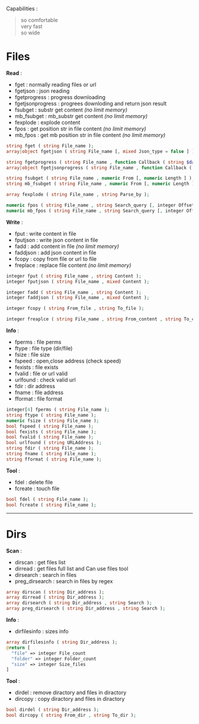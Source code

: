 Capabilities :
> so comfortable<br>
  very fast<br>
  so wide
# Files

**Read** :
* fget : normally reading files or url
* fgetjson : json reading
* fgetprogress : progress downloading
* fgetjsonprogress : progrees downloding and return json result
* fsubget : substr get content _(no limit memory)_
* mb_fsubget : mb_substr get content _(no limit memory)_
* fexplode : explode content
* fpos : get position str in file content _(no limit memory)_
* mb_fpos : get mb position str in file content _(no limit memory)_
```php
string fget ( string File_name );
array|object fgetjson ( string File_name [, mixed Json_type = false ] );

string fgetprogress ( string File_name , function Callback ( string $data ) , integer Offset );
array|object fgetjsonprogress ( string File_name , function Callback ( string $data ) , integer Offset [, mixed Json_type = false ] );

string fsubget ( string File_name , numeric From [, numeric Length ] );
string mb_fsubget ( string File_name , numeric From [, numeric Length ] );

array fexplode ( string File_name , string Parse_by );

numeric fpos ( string File_name , string Search_query [, integer Offset ] );
numeric mb_fpos ( string File_name , string Search_query [, integer Offset ] );
```

**Write** :
* fput : write content in file
* fputjson : write json content in file
* fadd : add content in file _(no limit memory)_
* faddjson : add json content in file
* fcopy : copy from file or url to file
* freplace : replace file content _(no limit memory)_
```php
integer fput ( string File_name , string Content );
integer fputjson ( string File_name , mixed Content );

integer fadd ( string File_name , string Content );
integer faddjson ( string File_name , mixed Content );

integer fcopy ( string From_file , string To_file );

integer freaplce ( string File_name , string From_content , string To_content );
```

**Info** :
* fperms : file perms
* ftype : file type (dir/file)
* fsize : file size
* fspeed : open,close address (check speed)
* fexists : file exists
* fvalid : file or url valid
* urlfound : check valid url
* fdir : dir address
* fname : file address
* fformat : file format
```php
integer[4] fperms ( string File_name );
string ftype ( string File_name );
numeric fsize ( string File_name );
bool fspeed ( string File_name );
bool fexists ( string File_name );
bool fvalid ( string File_name );
bool urlfound ( string URLAddress );
string fdir ( string File_name );
string fname ( string File_name );
string fformat ( string File_name );
```

**Tool** :
* fdel : delete file
* fcreate : touch file
```php
bool fdel ( string File_name );
bool fcreate ( string File_name );
```

---
# Dirs

**Scan** :
* dirscan : get files list
* dirread : get files full list and Can use files tool
* dirsearch : search in files
* preg_dirsearch : search in files by regex
```php
array dirscan ( string Dir_address );
array dirread ( string Dir_address );
array dirsearch ( string Dir_address , string Search );
array preg_dirsearch ( string Dir_address , string Search );
```

**Info** :
* dirfilesinfo : sizes info
```php
array dirfilesinfo ( string Dir_address );
@return [
  "file" => integer File_count
  "folder" => integer Folder_count
  "size" => integer Size_files
]
```

**Tool** :
* dirdel : remove diractory and files in diractory
* dircopy : copy diractory and files in diractory
```php
bool dirdel ( string Dir_address );
bool dircopy ( string From_dir , string To_dir );
```
